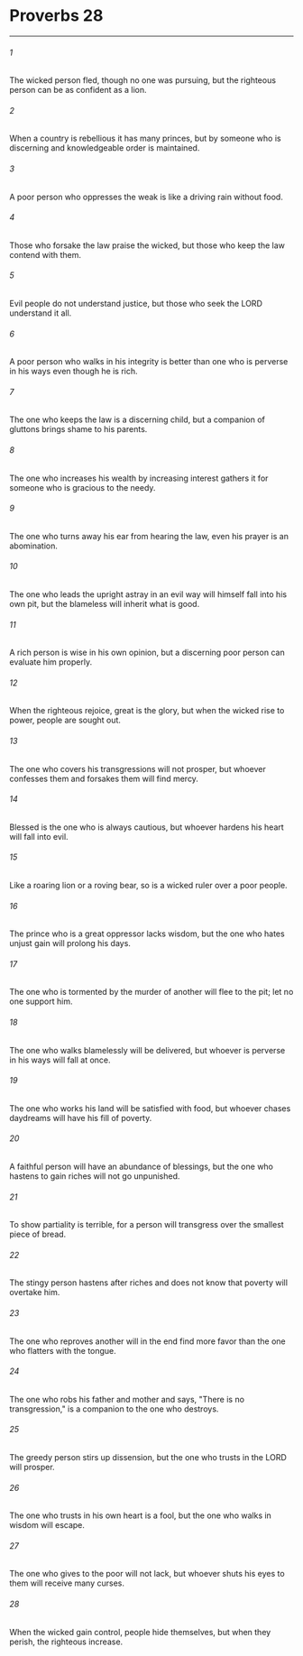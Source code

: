 # Proverbs 28
***



###### 1 
The wicked person fled, though no one was pursuing, but the righteous person can be as confident as a lion. 

###### 2 
When a country is rebellious it has many princes, but by someone who is discerning and knowledgeable order is maintained. 

###### 3 
A poor person who oppresses the weak is like a driving rain without food. 

###### 4 
Those who forsake the law praise the wicked, but those who keep the law contend with them. 

###### 5 
Evil people do not understand justice, but those who seek the LORD understand it all. 

###### 6 
A poor person who walks in his integrity is better than one who is perverse in his ways even though he is rich. 

###### 7 
The one who keeps the law is a discerning child, but a companion of gluttons brings shame to his parents. 

###### 8 
The one who increases his wealth by increasing interest gathers it for someone who is gracious to the needy. 

###### 9 
The one who turns away his ear from hearing the law, even his prayer is an abomination. 

###### 10 
The one who leads the upright astray in an evil way will himself fall into his own pit, but the blameless will inherit what is good. 

###### 11 
A rich person is wise in his own opinion, but a discerning poor person can evaluate him properly. 

###### 12 
When the righteous rejoice, great is the glory, but when the wicked rise to power, people are sought out. 

###### 13 
The one who covers his transgressions will not prosper, but whoever confesses them and forsakes them will find mercy. 

###### 14 
Blessed is the one who is always cautious, but whoever hardens his heart will fall into evil. 

###### 15 
Like a roaring lion or a roving bear, so is a wicked ruler over a poor people. 

###### 16 
The prince who is a great oppressor lacks wisdom, but the one who hates unjust gain will prolong his days. 

###### 17 
The one who is tormented by the murder of another will flee to the pit; let no one support him. 

###### 18 
The one who walks blamelessly will be delivered, but whoever is perverse in his ways will fall at once. 

###### 19 
The one who works his land will be satisfied with food, but whoever chases daydreams will have his fill of poverty. 

###### 20 
A faithful person will have an abundance of blessings, but the one who hastens to gain riches will not go unpunished. 

###### 21 
To show partiality is terrible, for a person will transgress over the smallest piece of bread. 

###### 22 
The stingy person hastens after riches and does not know that poverty will overtake him. 

###### 23 
The one who reproves another will in the end find more favor than the one who flatters with the tongue. 

###### 24 
The one who robs his father and mother and says, "There is no transgression," is a companion to the one who destroys. 

###### 25 
The greedy person stirs up dissension, but the one who trusts in the LORD will prosper. 

###### 26 
The one who trusts in his own heart is a fool, but the one who walks in wisdom will escape. 

###### 27 
The one who gives to the poor will not lack, but whoever shuts his eyes to them will receive many curses. 

###### 28 
When the wicked gain control, people hide themselves, but when they perish, the righteous increase.
